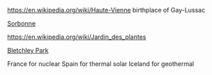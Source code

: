 https://en.wikipedia.org/wiki/Haute-Vienne birthplace of Gay-Lussac

[Sorbonne](https://en.wikipedia.org/wiki/University_of_Paris)

https://en.wikipedia.org/wiki/Jardin_des_plantes

[Bletchley Park](https://en.wikipedia.org/wiki/Bletchley_Park)

France for nuclear
Spain for thermal solar
Iceland for geothermal


